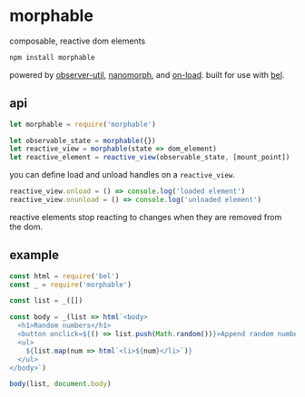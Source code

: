 # morphable

composable, reactive dom elements

```js
npm install morphable
```

powered by [observer-util](https://github.com/nx-js/observer-util), [nanomorph](https://github.com/choojs/nanomorph), and [on-load](https://github.com/shama/on-load). built for use with [bel](https://github.com/shama/bel).

## api

```js
let morphable = require('morphable')

let observable_state = morphable({})
let reactive_view = morphable(state => dom_element)
let reactive_element = reactive_view(observable_state, [mount_point])
```

you can define load and unload handles on a `reactive_view`.

```js
reactive_view.onload = () => console.log('loaded element')
reactive_view.onunload = () => console.log('unloaded element')
```

reactive elements stop reacting to changes when they are removed from the dom.

## example

```js
const html = require('bel')
const _ = require('morphable')

const list = _([])

const body = _(list => html`<body>
  <h1>Random numbers</h1>
  <button onclick=${() => list.push(Math.random())}>Append random number</button>
  <ul>
    ${list.map(num => html`<li>${num}</li>`)}
  </ul>
</body>`)

body(list, document.body)
```
